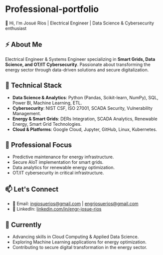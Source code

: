 # Professional-portfolio
 👋 Hi, I'm Josué Ríos | Electrical Engineer | Data Science & Cybersecurity enthusiast

## ⚡ About Me
Electrical Engineer & Systems Engineer specializing in **Smart Grids, Data Science, and OT/IT Cybersecurity**. Passionate about transforming the energy sector through data-driven solutions and secure digitalization.

## 🔧 Technical Stack
- **Data Science & Analytics**: Python (Pandas, Scikit-learn, NumPy), SQL, Power BI, Machine Learning, ETL.
- **Cybersecurity**: NIST CSF, ISO 27001, SCADA Security, Vulnerability Management.
- **Energy & Smart Grids**: DERs Integration, SCADA Analytics, Renewable Energy, Smart Grid Technologies.
- **Cloud & Platforms**: Google Cloud, Jupyter, GitHub, Linux, Kubernetes.

## 🎯 Professional Focus
- Predictive maintenance for energy infrastructure.
- Secure AIoT implementation for smart grids.
- Data analytics for renewable energy optimization.
- OT/IT cybersecurity in critical infrastructure.

## 📫 Let's Connect
- 📧 Email: ingjosuerios@gmail.com | engrjosuerios@gmail.com
- 💼 LinkedIn: [linkedin.com/in/engr-josue-rios](http://www.linkedin.com/in/engr-josue-rios/)

## 🚀 Currently
- Advancing skills in Cloud Computing & Applied Data Science.
- Exploring Machine Learning applications for energy optimization.
- Contributing to secure digital transformation in the energy sector.

